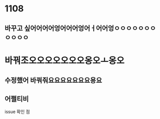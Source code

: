 # 1108

## 바꾸고 싶어어어어엉어어어엉어ㅓ어어엉ㅇㅇㅇㅇㅇㅇㅇㅇㅇㅇㅇ


# 바꿔조오오오오오오오옹오ㅗ옹오

## 수정했어 바꿔줘요요요요요요요용요

## 어쩔티비

issue 확인 점
